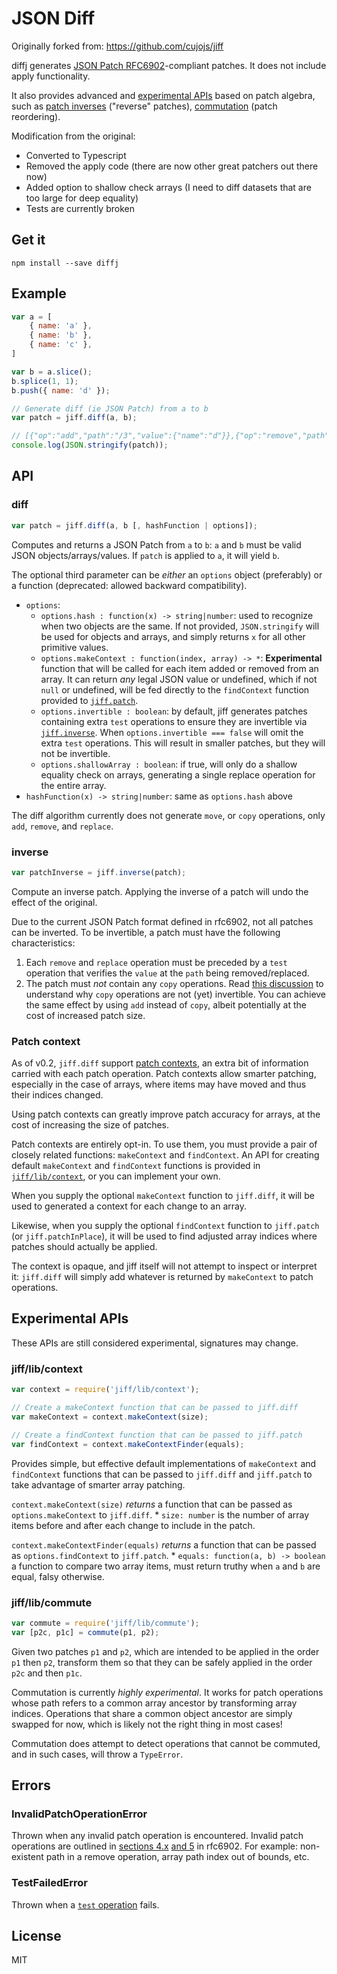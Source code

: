 # JSON Diff

Originally forked from: https://github.com/cujojs/jiff

diffj generates [JSON Patch RFC6902](https://tools.ietf.org/html/rfc6902)-compliant patches. It does not include apply
functionality.

It also provides advanced and [experimental APIs](#experimentalapis) based on patch algebra, such as [patch inverses](#inverse) ("reverse" patches), [commutation](#jifflibcommute) (patch reordering).

Modification from the original:

* Converted to Typescript
* Removed the apply code (there are now other great patchers out there now)
* Added option to shallow check arrays (I need to diff datasets that are too large for deep equality)
* Tests are currently broken

## Get it

`npm install --save diffj`

## Example

```js
var a = [
	{ name: 'a' },
	{ name: 'b' },
	{ name: 'c' },
]

var b = a.slice();
b.splice(1, 1);
b.push({ name: 'd' });

// Generate diff (ie JSON Patch) from a to b
var patch = jiff.diff(a, b);

// [{"op":"add","path":"/3","value":{"name":"d"}},{"op":"remove","path":"/1"}]
console.log(JSON.stringify(patch));

```

## API

### diff

```js
var patch = jiff.diff(a, b [, hashFunction | options]);
```

Computes and returns a JSON Patch from `a` to `b`: `a` and `b` must be valid JSON objects/arrays/values. If `patch` is applied to `a`, it will yield `b`.

The optional third parameter can be *either* an `options` object (preferably) or a function (deprecated: allowed backward compatibility).

* `options`:
	* `options.hash : function(x) -> string|number`: used to recognize when two objects are the same.  If not provided, `JSON.stringify` will be used for objects and arrays, and simply returns `x` for all other primitive values.
	* `options.makeContext : function(index, array) -> *`: **Experimental** function that will be called for each item added or removed from an array.  It can return *any* legal JSON value or undefined, which if not `null` or undefined, will be fed directly to the `findContext` function provided to [`jiff.patch`](#patch).
	* `options.invertible : boolean`: by default, jiff generates patches containing extra `test` operations to ensure they are invertible via [`jiff.inverse`](#inverse).  When `options.invertible === false` will omit the extra `test` operations. This will result in smaller patches, but they will not be invertible.
	* `options.shallowArray : boolean`: if true, will only do a shallow equality check on arrays, generating a single replace operation for the entire array.
* `hashFunction(x) -> string|number`: same as `options.hash` above

The diff algorithm currently does not generate `move`, or `copy` operations, only `add`, `remove`, and `replace`.

### inverse

```js
var patchInverse = jiff.inverse(patch);
```

Compute an inverse patch.  Applying the inverse of a patch will undo the effect of the original.

Due to the current JSON Patch format defined in rfc6902, not all patches can be inverted.  To be invertible, a patch must have the following characteristics:

1. Each `remove` and `replace` operation must be preceded by a `test` operation that verifies the `value` at the `path` being removed/replaced.
2. The patch must *not* contain any `copy` operations.  Read [this discussion](https://github.com/cujojs/jiff/issues/9) to understand why `copy` operations are not (yet) invertible. You can achieve the same effect by using `add` instead of `copy`, albeit potentially at the cost of increased patch size.

### Patch context

As of v0.2, `jiff.diff` support [patch contexts](http://en.wikipedia.org/wiki/Diff#Context_format), an extra bit of information carried with each patch operation.  Patch contexts allow smarter patching, especially in the case of arrays, where items may have moved and thus their indices changed.

Using patch contexts can greatly improve patch accuracy for arrays, at the cost of increasing the size of patches.

Patch contexts are entirely opt-in. To use them, you must provide a pair of closely related functions: `makeContext` and `findContext`.  An API for creating default `makeContext` and `findContext` functions is provided in [`jiff/lib/context`](#jifflibcontext), or you can implement your own.

When you supply the optional `makeContext` function to `jiff.diff`, it will be used to generated a context for each change to an array.

Likewise, when you supply the optional `findContext` function to `jiff.patch` (or `jiff.patchInPlace`), it will be used to find adjusted array indices where patches should actually be applied.

The context is opaque, and jiff itself will not attempt to inspect or interpret it: `jiff.diff` will simply add whatever is returned by `makeContext` to patch operations.


## Experimental APIs

These APIs are still considered experimental, signatures may change.

### jiff/lib/context

```js
var context = require('jiff/lib/context');

// Create a makeContext function that can be passed to jiff.diff
var makeContext = context.makeContext(size);

// Create a findContext function that can be passed to jiff.patch
var findContext = context.makeContextFinder(equals);
```

Provides simple, but effective default implementations of `makeContext` and `findContext` functions that can be passed to `jiff.diff` and `jiff.patch` to take advantage of smarter array patching.

`context.makeContext(size)` *returns* a function that can be passed as `options.makeContext` to `jiff.diff`.
	* `size: number` is the number of array items before and after each change to include in the patch.

`context.makeContextFinder(equals)` *returns* a function that can be passed as `options.findContext` to `jiff.patch`.
	* `equals: function(a, b) -> boolean` a function to compare two array items, must return truthy when `a` and `b` are equal, falsy otherwise.

### jiff/lib/commute

```js
var commute = require('jiff/lib/commute');
var [p2c, p1c] = commute(p1, p2);
```

Given two patches `p1` and `p2`, which are intended to be applied in the order `p1` then `p2`, transform them so that they can be safely applied in the order `p2c` and then `p1c`.

 Commutation is currently *highly experimental*.  It works for patch operations whose path refers to a common array ancestor by transforming array indices.  Operations that share a common object ancestor are simply swapped for now, which is likely not the right thing in most cases!

 Commutation does attempt to detect operations that cannot be commuted, and in such cases, will throw a `TypeError`.

## Errors

### InvalidPatchOperationError

Thrown when any invalid patch operation is encountered.  Invalid patch operations are outlined in [sections 4.x](https://tools.ietf.org/html/rfc6902#section-4) [and 5](https://tools.ietf.org/html/rfc6902#section-5) in rfc6902.  For example: non-existent path in a remove operation, array path index out of bounds, etc.

### TestFailedError

Thrown when a [`test` operation](https://tools.ietf.org/html/rfc6902#section-4.6) fails.

## License

MIT
